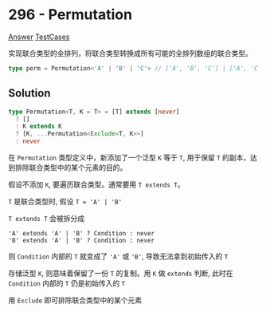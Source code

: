 # 296 - Permutation

[Answer](https://github.com/lybenson/ts-checker/blob/master/src/296-medium-permutation/template.ts) [TestCases](https://github.com/lybenson/ts-checker/blob/master/src/296-medium-permutation/test-cases.ts)

实现联合类型的全排列，将联合类型转换成所有可能的全排列数组的联合类型。

```typescript
type perm = Permutation<'A' | 'B' | 'C'> // ['A', 'B', 'C'] | ['A', 'C', 'B'] | ['B', 'A', 'C'] | ['B', 'C', 'A'] | ['C', 'A', 'B'] | ['C', 'B', 'A']
```

## Solution

```ts
type Permutation<T, K = T> = [T] extends [never]
  ? []
  : K extends K
  ? [K, ...Permutation<Exclude<T, K>>]
  : never
```

在 `Permutation` 类型定义中，新添加了一个泛型 `K` 等于 `T`, 用于保留 `T` 的副本，达到排除联合类型中的某个元素的目的。

假设不添加 `K`, 要遍历联合类型。通常要用 `T extends T`。

`T` 是联合类型时, 假设 `T = 'A' | 'B'`

`T extends T` 会被拆分成

```
'A' extends 'A' | 'B' ? Condition : never
'B' extends 'A' | 'B' ? Condition : never
```

则 `Condition` 内部的 `T` 就变成了 `'A'` 或 `'B'`, 导致无法拿到初始传入的 `T`

存储泛型 `K`, 则意味着保留了一份 `T` 的复制。用 `K` 做 `extends` 判断, 此时在 `Condition` 内部的 `T` 仍是初始传入的 `T`

用 `Exclude` 即可排除联合类型中的某个元素
